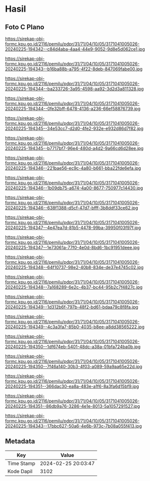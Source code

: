 # Hasil

## Foto C Plano

https://sirekap-obj-formc.kpu.go.id/2116/pemilu/pdpr/31/71/04/10/05/3171041005026-20240225-194342--c84d4aba-4aa4-44e9-9052-9d8e5d062ce1.jpg

https://sirekap-obj-formc.kpu.go.id/2116/pemilu/pdpr/31/71/04/10/05/3171041005026-20240225-194343--b16ba88b-a795-4f22-8deb-847069fabe00.jpg

https://sirekap-obj-formc.kpu.go.id/2116/pemilu/pdpr/31/71/04/10/05/3171041005026-20240225-194344--ba233726-3a95-4598-aa92-3d2d3a811328.jpg

https://sirekap-obj-formc.kpu.go.id/2116/pemilu/pdpr/31/71/04/10/05/3171041005026-20240225-194344--0fe32bff-6478-4136-a236-66ef58876739.jpg

https://sirekap-obj-formc.kpu.go.id/2116/pemilu/pdpr/31/71/04/10/05/3171041005026-20240225-194345--34e53cc7-d2d0-4fe2-932e-e932d86d7f82.jpg

https://sirekap-obj-formc.kpu.go.id/2116/pemilu/pdpr/31/71/04/10/05/3171041005026-20240225-194345--b7717bf7-96e4-480d-a4d2-9a66cd6d28ee.jpg

https://sirekap-obj-formc.kpu.go.id/2116/pemilu/pdpr/31/71/04/10/05/3171041005026-20240225-194346--221bae56-ec9c-4a80-b661-bba22fde6efa.jpg

https://sirekap-obj-formc.kpu.go.id/2116/pemilu/pdpr/31/71/04/10/05/3171041005026-20240225-194346--1b09db75-a674-4a00-8677-750977c14430.jpg

https://sirekap-obj-formc.kpu.go.id/2116/pemilu/pdpr/31/71/04/10/05/3171041005026-20240225-194346--638f1388-d5cf-47d7-bfff-3b8ddf33ce62.jpg

https://sirekap-obj-formc.kpu.go.id/2116/pemilu/pdpr/31/71/04/10/05/3171041005026-20240225-194347--4e47ea7d-81b5-4478-99ba-39950f03f97f.jpg

https://sirekap-obj-formc.kpu.go.id/2116/pemilu/pdpr/31/71/04/10/05/3171041005026-20240225-194347--1e73061a-77f0-4e0d-8bd6-1bc91951deee.jpg

https://sirekap-obj-formc.kpu.go.id/2116/pemilu/pdpr/31/71/04/10/05/3171041005026-20240225-194348--64f10737-98e2-40b8-834e-de37e4745c02.jpg

https://sirekap-obj-formc.kpu.go.id/2116/pemilu/pdpr/31/71/04/10/05/3171041005026-20240225-194348--7a168289-6e2c-4b37-bc44-95b2c7f4827c.jpg

https://sirekap-obj-formc.kpu.go.id/2116/pemilu/pdpr/31/71/04/10/05/3171041005026-20240225-194349--1d312b6f-797b-48f2-bd61-bdaa79c8f8fa.jpg

https://sirekap-obj-formc.kpu.go.id/2116/pemilu/pdpr/31/71/04/10/05/3171041005026-20240225-194349--4c3a3fa7-85b0-4035-b8ee-a8dd38565222.jpg

https://sirekap-obj-formc.kpu.go.id/2116/pemilu/pdpr/31/71/04/10/05/3171041005026-20240225-194350--1df674eb-5401-48dc-a38a-01bfa724ba0b.jpg

https://sirekap-obj-formc.kpu.go.id/2116/pemilu/pdpr/31/71/04/10/05/3171041005026-20240225-194350--7f46a140-30b3-4f03-a089-59a9aa65e22d.jpg

https://sirekap-obj-formc.kpu.go.id/2116/pemilu/pdpr/31/71/04/10/05/3171041005026-20240225-194351--366dac30-ea8a-483e-a1f6-8a3fa6d15bf9.jpg

https://sirekap-obj-formc.kpu.go.id/2116/pemilu/pdpr/31/71/04/10/05/3171041005026-20240225-194351--86db9a76-3286-4e1e-8013-5a1057291527.jpg

https://sirekap-obj-formc.kpu.go.id/2116/pemilu/pdpr/31/71/04/10/05/3171041005026-20240225-194343--17bbc627-50a6-4e6b-973c-7b08a055f413.jpg


## Metadata

| Key        | Value               |
| ---------- | ------------------- |
| Time Stamp | 2024-02-25 20:03:47 |
| Kode Dapil | 3102                |



